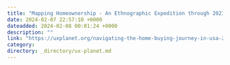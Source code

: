 ```yaml
---
title: "Mapping Homeownership - An Ethnographic Expedition through 2023’s Real Estate Landscape"
date: 2024-02-07 22:57:10 +0000
dateadded: 2024-02-08 00:01:24 +0000
description: ""
link: "https://uxplanet.org/navigating-the-home-buying-journey-in-usa-2023-116852791691?source=rss----819cc2aaeee0---4"
category:
directory: _directory/ux-planet.md
---
```

